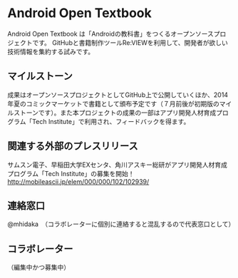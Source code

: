 # Android Open Textbook 
Android Open Textbook は「Androidの教科書」をつくるオープンソースプロジェクトです。
GitHubと書籍制作ツールRe:VIEWを利用して、開発者が欲しい技術情報を集約する試みです。

## マイルストーン
成果はオープンソースプロジェクトとしてGitHub上で公開していくほか、2014年夏のコミックマーケットで書籍として頒布予定です（７月前後が初期版のマイルストーンです）。また本プロジェクトの成果の一部はアプリ開発人材育成プログラム「Tech Institute」で利用され、フィードバックを得ます。

## 関連する外部のプレスリリース

サムスン電子、早稲田大学EXセンタ、角川アスキー総研がアプリ開発人材育成プログラム「Tech Institute」の募集を開始！
http://mobileascii.jp/elem/000/000/102/102939/

## 連絡窓口
@mhidaka　（コラボレーターに個別に連絡すると混乱するので代表窓口として）

## コラボレーター
（編集中かつ募集中）

